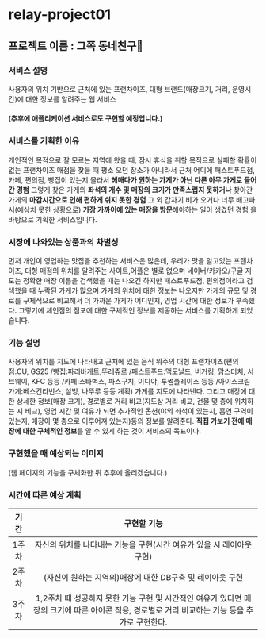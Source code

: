 # relay-project01

## 프로젝트 이름 : 그쪽 동네친구<span>&#128587;</span>
### 서비스 설명
사용자의 위치 기반으로 근처에 있는 프랜차이즈, 대형 브랜드(매장크기, 거리, 운영시간)에 대한 정보를 알려주는 웹 서비스
#### (추후에 애플리케이션 서비스로도 구현할 예정입니다.)

### 서비스를 기획한 이유
개인적인 목적으로 잘 모르는 지역에 왔을 때, 잠시 휴식을 취할 목적으로 실패할 확률이 없는 프랜차이즈 매점을 찾을 때 평소 오던 장소가 아니라서
근처 어디에 패스트푸드점, 카페, 편의점, 빵집이 있는지 몰라서 **헤매다가 원하는 가게가 아닌 다른 아무 가게로 들어간 경험**
그렇게 찾은 가게의 **좌석의 개수 및 매장의 크기가 만족스럽지 못하거나**
찾아간 가게의 **마감시간으로 인해 편하게 쉬지 못한 경험**
그 외 갑자기 비가 오거나 너무 배고파서(예상치 못한 상황으로) **가장 가까이에 있는 매장을 방문**해야하는 일이 생겼던 경험
을 바탕으로 기획한 서비스입니다.
### 시장에 나와있는 상품과의 차별성
먼저 개인이 영업하는 맛집을 추천하는 서비스은 많은데, 우리가 맛을 알고있는 프랜차이즈, 대형 매점의 위치를 알려주는 사이트,어플은 별로 없으며
네이버/카카오/구글 지도는 정확한 매장 이름을 검색했을 때는 나오긴 하지만 패스트푸드점, 편의점이라고 검색했을 때 누락된 가게가 많으며
가게의 위치에 대한 정보는 나오지만 가게의 규모 및 경로를 구체적으로 비교해서 더 가까운 가게가 어디인지, 영업 시간에 대한 정보가 부족했다.
그렇기에 체인점의 점포에 대한 구체적인 정보를 제공하는 서비스를 기획하게 되었습니다.
### 기능 설명
사용자의 위치를 지도에 나타내고 근처에 있는 음식 위주의 대형 프랜차이즈(편의점:CU, GS25 /빵집:파리바게트,뚜레쥬르 /패스트푸드:맥도날드, 버거킹, 맘스터치, 서브웨이, KFC 등등 /카페:스타벅스, 파스구치, 이디야, 투썸플레이스 등등 /아이스크림 가게:베스킨라빈스, 설빙, 나뚜루 등등 계획)
가게를 지도에 나타낸다. 그리고 매장에 대한 상세한 정보(매장 크기), 경로별로 거리 비교(지도상 거리 비교, 건물 몇 층에 위치하는 지 비교),
영업 시간 및 여유가 되면 추가적인 옵션(야외 좌석이 있는지, 흡연 구역이 있는지, 매장이 몇 층으로 이루어져 있는지)등의 정보를 알려준다.
**직접 가보기 전에 매장에 대한 구체적인 정보**를 알 수 있게 하는 것이 서비스의 목표이다.
### 구현했을 때 예상되는 이미지
(웹 페이지의 기능을 구체화한 뒤 추후에 올리겠습니다.)
### 시간에 따른 예상 계획
| 기간 | 구현할 기능 |
|:---:|:---:|
| 1주차 | 자신의 위치를 나타내는 기능을 구현(시간 여유가 있을 시 레이아웃 구현) |
| 2주차 | (자신이 원하는 지역의)매장에 대한 DB구축 및 레이아웃 구현 |
| 3주차 | 1,2주차 때 성공하지 못한 기능 구현 및 시간적인 여유가 있다면 매장의 크기에 따른 아이콘 적용, 경로별로 거리 비교하는 기능 등을 추가로 구현한다.|
